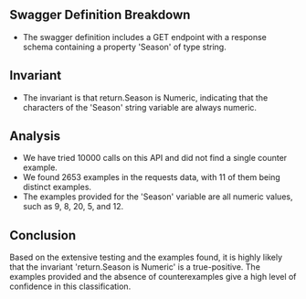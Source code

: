 ## Swagger Definition Breakdown
- The swagger definition includes a GET endpoint with a response schema containing a property 'Season' of type string.

## Invariant
- The invariant is that return.Season is Numeric, indicating that the characters of the 'Season' string variable are always numeric.

## Analysis
- We have tried 10000 calls on this API and did not find a single counter example.
- We found 2653 examples in the requests data, with 11 of them being distinct examples.
- The examples provided for the 'Season' variable are all numeric values, such as 9, 8, 20, 5, and 12.

## Conclusion
Based on the extensive testing and the examples found, it is highly likely that the invariant 'return.Season is Numeric' is a true-positive. The examples provided and the absence of counterexamples give a high level of confidence in this classification.
